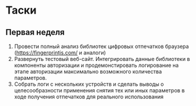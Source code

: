 # Таски

## Первая неделя
1. Провести полный анализ библиотек цифровых отпечатков браузера (https://fingerprintjs.com/ и аналоги)
1.  Развернуть тестовый веб-сайт. Интегрировать данные библиотеки  в компоненты авторизации  и продемонстировать логирование на этапе авторизации максимально возможного количества параметров.
1. Собрать логи с нескольких устройств и сделать выводы о целесообразности применения снятия тех или иных параметров в ходе получения отпечатков для реального использования
